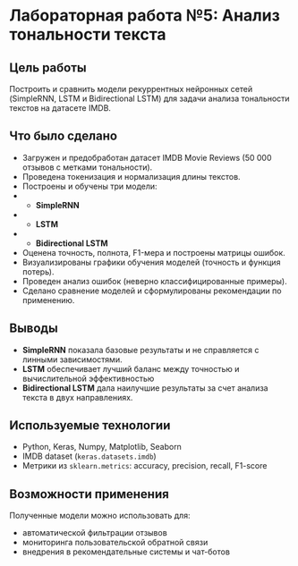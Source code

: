 # Лабораторная работа №5: Анализ тональности текста

## Цель работы
Построить и сравнить модели рекуррентных нейронных сетей (SimpleRNN, LSTM и Bidirectional LSTM) для задачи анализа тональности текстов на датасете IMDB.

## Что было сделано
- Загружен и предобработан датасет IMDB Movie Reviews (50 000 отзывов с метками тональности).
- Проведена токенизация и нормализация длины текстов.
- Построены и обучены три модели:
- - **SimpleRNN**
- - **LSTM**
- - **Bidirectional LSTM**
- Оценена точность, полнота, F1-мера и построены матрицы ошибок.
- Визуализированы графики обучения моделей (точность и функция потерь).
- Проведен анализ ошибок (неверно классифицированные примеры).
- Сделано сравнение моделей и сформулированы рекомендации по применению.

## Выводы
- **SimpleRNN** показала базовые результаты и не справляется с линными зависимостями.
- **LSTM** обеспечивает лучший баланс между точностью и вычислительной эффективностью
- **Bidirectional LSTM** дала наилучшие результаты за счет анализа текста в двух направлениях.

## Используемые технологии
- Python, Keras, Numpy, Matplotlib, Seaborn
- IMDB dataset (`keras.datasets.imdb`)
- Метрики из `sklearn.metrics`: accuracy, precision, recall, F1-score

## Возможности применения

Полученные модели можно использовать для:
- автоматической фильтрации отзывов
- мониторинга пользовательской обратной связи
- внедрения в рекомендательные системы и чат-ботов

